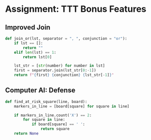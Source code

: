# Assignment: TTT Bonus Features
## Improved Join
```python
def join_or(lst, separator = ", ", conjunction = "or"):
    if lst == []:
        return ""
    elif len(lst) == 1:
        return lst[0]

    lst_str = [str(number) for number in lst]
    first = separator.join(lst_str[0:-1])
    return f"{first} {conjunction} {lst_str[-1]}"
```

## Computer AI: Defense
```python
def find_at_risk_square(line, board):
    markers_in_line = [board[square] for square in line]

    if markers_in_line.count('X') == 2:
        for square in line:
            if board[square] == ' ':
                return square
    return None
```